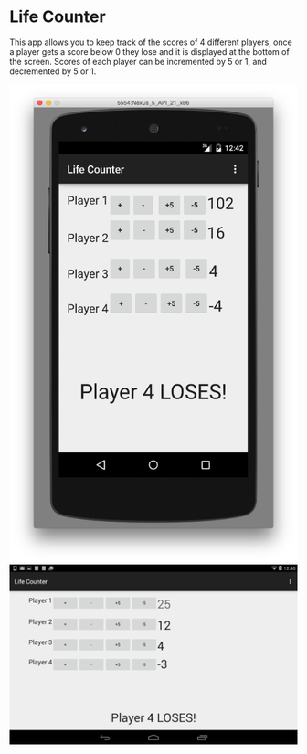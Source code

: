 # Life Counter

This app allows you to keep track of the scores of 4 different players, once a player gets a score below 0 they lose and it is displayed at the bottom of the screen. Scores of each player can be incremented by 5 or 1, and decremented by 5 or 1. 

![Emulator Screenshot](/screenshots/emulator.png "Emulator Screenshot")
![Tablet Screenshot](/screenshots/tablet.png "Tablet Screenshot")
